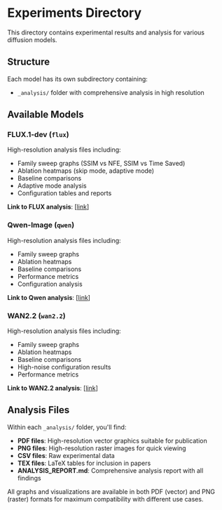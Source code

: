 # Experiments Directory

This directory contains experimental results and analysis for various diffusion models.

## Structure

Each model has its own subdirectory containing:
- `_analysis/` folder with comprehensive analysis in high resolution

## Available Models

### FLUX.1-dev (`flux`)
High-resolution analysis files including:
- Family sweep graphs (SSIM vs NFE, SSIM vs Time Saved)
- Ablation heatmaps (skip mode, adaptive mode)
- Baseline comparisons
- Adaptive mode analysis
- Configuration tables and reports

**Link to FLUX analysis**: [[link](https://github.com/obisin/FSampler_ExperimentData/tree/main/experiments/flux/)]

### Qwen-Image (`qwen`)
High-resolution analysis files including:
- Family sweep graphs
- Ablation heatmaps
- Baseline comparisons
- Performance metrics
- Configuration analysis

**Link to Qwen analysis**: [[link](https://github.com/obisin/FSampler_ExperimentData/tree/main/experiments/qwen/)]

### WAN2.2 (`wan2.2`)
High-resolution analysis files including:
- Family sweep graphs
- Ablation heatmaps
- Baseline comparisons
- High-noise configuration results
- Performance metrics

**Link to WAN2.2 analysis**: [[link](https://github.com/obisin/FSampler_ExperimentData/tree/main/experiments/wan2.2/_analysis)]

## Analysis Files

Within each `_analysis/` folder, you'll find:

- **PDF files**: High-resolution vector graphics suitable for publication
- **PNG files**: High-resolution raster images for quick viewing
- **CSV files**: Raw experimental data
- **TEX files**: LaTeX tables for inclusion in papers
- **ANALYSIS_REPORT.md**: Comprehensive analysis report with all findings

All graphs and visualizations are available in both PDF (vector) and PNG (raster) formats for maximum compatibility with different use cases.
